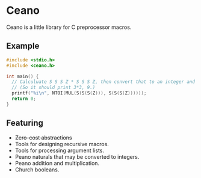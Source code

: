 # Ceano

Ceano is a little library for C preprocessor macros.

## Example

```C
#include <stdio.h>
#include <ceano.h>

int main() {
  // Calculuate S S S Z * S S S Z, then convert that to an integer and print it.
  // (So it should print 3*3, 9.)
  printf("%i\n", NTOI(MUL(S(S(S(Z))), S(S(S(Z)))))); 
  return 0;
}
```

## Featuring
- ~~Zero-cost abstractions~~
- Tools for designing recursive macros.
- Tools for processing argument lists.
- Peano naturals that may be converted to integers.
- Peano addition and multiplication.
- Church booleans.
